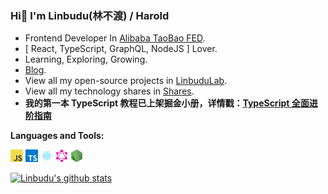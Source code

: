 ### Hi👋 I'm Linbudu(林不渡) / Harold


- Frontend Developer In [Alibaba TaoBao FED](https://fed.taobao.org/).
- \[ React, TypeScript, GraphQL, NodeJS \] Lover.
- Learning, Exploring, Growing.
- [Blog](https://linbudu.top/).
- View all my open-source projects in [LinbuduLab](https://github.com/LinbuduLab).
- View all my technology shares in [Shares](https://github.com/linbudu599/Shares).
- **我的第一本 TypeScript 教程已上架掘金小册，详情戳：[TypeScript 全面进阶指南](https://juejin.cn/book/7086408430491172901)**

**Languages and Tools:**  

<code><img height="20" src="https://raw.githubusercontent.com/github/explore/80688e429a7d4ef2fca1e82350fe8e3517d3494d/topics/javascript/javascript.png"></code>
<code><img height="20" src="https://raw.githubusercontent.com/github/explore/80688e429a7d4ef2fca1e82350fe8e3517d3494d/topics/typescript/typescript.png"></code>
<code><img height="20" src="https://raw.githubusercontent.com/github/explore/80688e429a7d4ef2fca1e82350fe8e3517d3494d/topics/react/react.png"></code>
<code><img height="20" src="https://raw.githubusercontent.com/github/explore/5c058a388828bb5fde0bcafd4bc867b5bb3f26f3/topics/graphql/graphql.png"></code>
<code><img height="20" src="https://raw.githubusercontent.com/github/explore/80688e429a7d4ef2fca1e82350fe8e3517d3494d/topics/nodejs/nodejs.png"></code>


[![Linbudu's github stats](https://github-readme-stats.vercel.app/api?username=linbudu599&show_icons=true)](https://github.com/anuraghazra/github-readme-stats)
